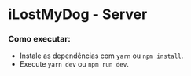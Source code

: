 # iLostMyDog - Server

### Como executar:

- Instale as dependências com `yarn` ou `npm install`.
- Execute `yarn dev` ou `npm run dev`.
